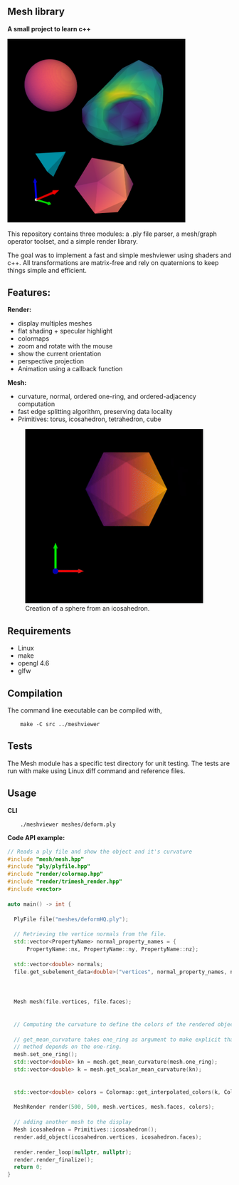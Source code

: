 ## Mesh library
__A small project to learn c++__

<img src="example.png" alt="example" width="400"/>

This repository contains three modules: a .ply file parser,
a mesh/graph operator toolset, and a simple render library.

The goal was to implement a fast and simple meshviewer using shaders and c++.
All transformations are matrix-free and rely on quaternions to keep things simple and efficient.

## Features:
__Render:__
- display multiples meshes
- flat shading + specular highlight
- colormaps
- zoom and rotate with the mouse
- show the current orientation
- perspective projection
- Animation using a callback function

__Mesh:__
- curvature, normal, ordered one-ring, and ordered-adjacency computation
- fast edge splitting algorithm, preserving data locality
- Primitives: torus, icosahedron, tetrahedron, cube
<figure>
    <img src="icosahedron.gif" alt="edges plitting" width="400"/>
    <figcaption> Creation of a sphere from an icosahedron. </figcaption>
</figure>



## Requirements
- Linux
- make
- opengl 4.6
- glfw

## Compilation
The command line executable can be compiled with,

        make -C src ../meshviewer

## Tests
The Mesh module has a specific test directory for unit testing.
The tests are run with make using Linux diff command and reference files.

## Usage
__CLI__

        ./meshviewer meshes/deform.ply

__Code API example:__

```cpp
// Reads a ply file and show the object and it's curvature
#include "mesh/mesh.hpp"
#include "ply/plyfile.hpp"
#include "render/colormap.hpp"
#include "render/trimesh_render.hpp"
#include <vector>

auto main() -> int {

  PlyFile file("meshes/deformHQ.ply");

  // Retrieving the vertice normals from the file.
  std::vector<PropertyName> normal_property_names = {
      PropertyName::nx, PropertyName::ny, PropertyName::nz};

  std::vector<double> normals;
  file.get_subelement_data<double>("vertices", normal_property_names, normals);



  Mesh mesh(file.vertices, file.faces);


  // Computing the curvature to define the colors of the rendered object.

  // get_mean_curvature takes one_ring as argument to make explicit that the
  // method depends on the one-ring.
  mesh.set_one_ring();
  std::vector<double> kn = mesh.get_mean_curvature(mesh.one_ring);
  std::vector<double> k = mesh.get_scalar_mean_curvature(kn);


  std::vector<double> colors = Colormap::get_interpolated_colors(k, Colormap::INFERNO);

  MeshRender render(500, 500, mesh.vertices, mesh.faces, colors);

  // adding another mesh to the display
  Mesh icosahedron = Primitives::icosahedron();
  render.add_object(icosahedron.vertices, icosahedron.faces);

  render.render_loop(nullptr, nullptr);
  render.render_finalize();
  return 0;
}
```
